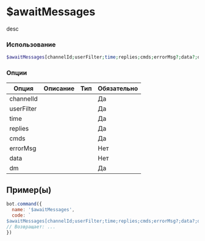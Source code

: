 # $awaitMessages
desc
### Использование
```php
$awaitMessages[channelId;userFilter;time;replies;cmds;errorMsg?;data?;dm]
```

### Опции

| Опция | Описание | Тип | Обязательно |
|--------|-------------|------|----------|
| channelId |  |  | Да | 
| userFilter |  |  | Да | 
| time |  |  | Да |
| replies |  |  | Да |
| cmds |  |  | Да |
| errorMsg |  |  | Нет |
| data |  |  | Нет |
| dm |  |  | Да |
## Пример(ы)

```javascript
bot.command({
  name: '$awaitMessages',
  code: `
$awaitMessages[channelId;userFilter;time;replies;cmds;errorMsg?;data?;dm]`
// Возвращает: ...
})
```